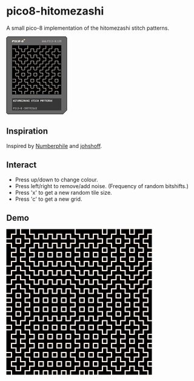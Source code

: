 # pico8-hitomezashi

A small pico-8 implementation of the hitomezashi stitch patterns.

![Cartridge](hitomezashi.p8.png)

## Inspiration

Inspired by [Numberphile](https://www.youtube.com/watch?v=JbfhzlMk2eY) and [johshoff](https://github.com/johshoff/hitomezashi).

## Interact

- Press up/down to change colour.
- Press left/right to remove/add noise. (Frequency of random bitshifts.)
- Press 'x' to get a new random tile size.
- Press 'c' to get a new grid.

## Demo

![GIF](hitomezashi.gif)
